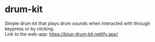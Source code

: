 # drum-kit
Simple drum kit that plays drum sounds when interacted with through keypress or by clicking. <br />
Link to the web-app: https://blue-drum-kit.netlify.app/
